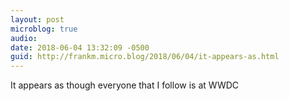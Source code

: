 ```yaml
---
layout: post
microblog: true
audio: 
date: 2018-06-04 13:32:09 -0500
guid: http://frankm.micro.blog/2018/06/04/it-appears-as.html
---
```

It appears as though everyone that I follow is at WWDC
